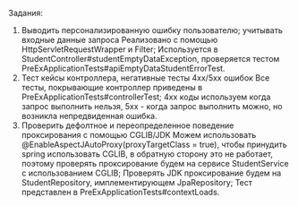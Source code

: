 Задания:
1. Выводить персонализированную ошибку пользователю; учитывать входные данные запроса
  Реализовано с помощью HttpServletRequestWrapper и Filter;
  Используется в StudentController#studentEmptyDataException, проверяется тестом PreExApplicationTests#apiEmptyDataStudentErrorTest.
2. Тест кейсы контроллера, негативные тесты 4xx/5xx ошибок
  Все тесты, покрывающие контроллер приведены в PreExApplicationTests#controllerTest;
  4xx коды используем когда запрос выполнить нельзя, 5xx - когда запрос выполнить можно, но возникла непредвиденная ошибка.
3. Проверить дефолтное и переопределенное поведение проксирования с помощью CGLIB/JDK
   Можем использовать @EnableAspectJAutoProxy(proxyTargetClass = true), чтобы принудить spring использовать CGLIB, в обратную сторону это не работает, поэтому проверять проксирование будем на сервисе StudentService с использованием CGLIB;
   Проверять JDK проксирование будем на StudentRepository, имплементирующем JpaRepository;
   Тест представлен в PreExApplicationTests#contextLoads.
